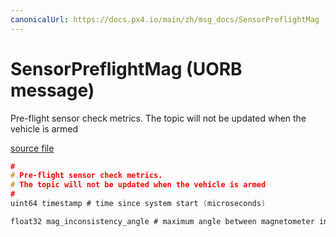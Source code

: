 ```yaml
---
canonicalUrl: https://docs.px4.io/main/zh/msg_docs/SensorPreflightMag
---
```


# SensorPreflightMag (UORB message)

Pre-flight sensor check metrics. The topic will not be updated when the vehicle is armed

[source file](https://github.com/PX4/PX4-Autopilot/blob/release/1.14/msg/SensorPreflightMag.msg)

```c
#
# Pre-flight sensor check metrics.
# The topic will not be updated when the vehicle is armed
#
uint64 timestamp # time since system start (microseconds)

float32 mag_inconsistency_angle # maximum angle between magnetometer instance field vectors in radians.

```
